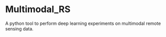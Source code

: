 # Multimodal_RS
A python tool to perform deep learning experiments on multimodal remote sensing data.
